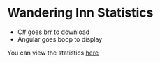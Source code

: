 # Wandering Inn Statistics
- C# goes brr to download
- Angular goes boop to display

You can view the statistics [here](https://wandering-inn-statistics.aris.moe/)